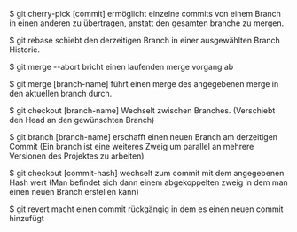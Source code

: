 $ git cherry-pick [commit]
ermöglicht einzelne commits von einem Branch in einen anderen zu übertragen, anstatt den gesamten branche zu mergen.

$ git rebase
schiebt den derzeitigen Branch in einer ausgewählten Branch Historie.

$ git merge --abort
bricht einen laufenden merge vorgang ab

$ git merge [branch-name]
führt einen merge des angegebenen merge in den aktuellen branch durch.

$ git checkout [branch-name]
Wechselt zwischen Branches. (Verschiebt den Head an den gewünschten Branch)

$ git branch [branch-name]
erschafft einen neuen Branch am derzeitigen Commit (Ein branch ist eine weiteres Zweig um parallel an mehrere Versionen des Projektes zu arbeiten)

$ git checkout [commit-hash]
wechselt zum commit mit dem angegebenen Hash wert (Man befindet sich dann einem abgekoppelten zweig in dem man einen neuen Branch erstellen kann)

$ git revert 
macht einen commit rückgängig in dem es einen neuen commit hinzufügt